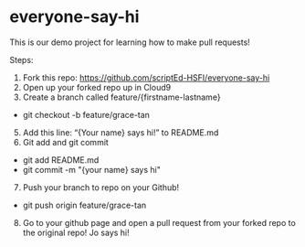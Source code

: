 # everyone-say-hi
This is our demo project for learning how to make pull requests! 

Steps:

1. Fork this repo: https://github.com/scriptEd-HSFI/everyone-say-hi
2. Open up your forked repo up in Cloud9
3. Create a branch called feature/{firstname-lastname}
  - git checkout -b feature/grace-tan
5. Add this line: “{Your name} says hi!” to README.md
6. Git add and git commit 
  - git add README.md
  - git commit -m "{your name} says hi"
7. Push your branch to repo on your Github!  
  - git push origin feature/grace-tan
8. Go to your github page and open a pull request from your forked repo to the original repo!
Jo says hi!
